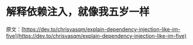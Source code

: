 # 解释依赖注入，就像我五岁一样

原文：[https://dev.to/chrisvasqm/explain-dependency-injection-like-im-five](https://dev.to/chrisvasqm/explain-dependency-injection-like-im-five)